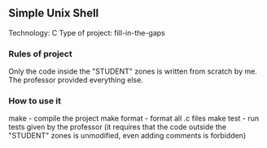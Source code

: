 ## Simple Unix Shell
Technology: C
Type of project: fill-in-the-gaps

### Rules of project
Only the code inside the "STUDENT" zones is written from scratch by me. The professor provided everything else.

### How to use it
make - compile the project
make format - format all .c files
make test - run tests given by the professor (it requires that the code outside the "STUDENT" zones is unmodified, even adding comments is forbidden)
